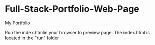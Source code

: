 # Full-Stack-Portfolio-Web-Page
My Portfolio

Run the index.htmlin your browser to preview page.
The index.html is located in the "run" folder
